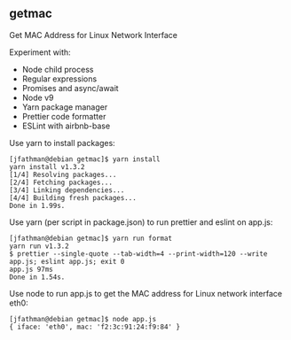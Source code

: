 ## getmac ##

Get MAC Address for Linux Network Interface

Experiment with:

  * Node child process
  * Regular expressions
  * Promises and async/await
  * Node v9
  * Yarn package manager
  * Prettier code formatter
  * ESLint with airbnb-base

Use yarn to install packages:

    [jfathman@debian getmac]$ yarn install
    yarn install v1.3.2
    [1/4] Resolving packages...
    [2/4] Fetching packages...
    [3/4] Linking dependencies...
    [4/4] Building fresh packages...
    Done in 1.99s.

Use yarn (per script in package.json) to run prettier and eslint on app.js:

    [jfathman@debian getmac]$ yarn run format
    yarn run v1.3.2
    $ prettier --single-quote --tab-width=4 --print-width=120 --write app.js; eslint app.js; exit 0
    app.js 97ms
    Done in 1.54s.

Use node to run app.js to get the MAC address for Linux network interface eth0:

    [jfathman@debian getmac]$ node app.js
    { iface: 'eth0', mac: 'f2:3c:91:24:f9:84' }


